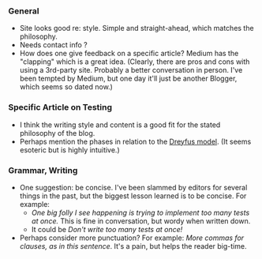 
### General

* Site looks good re: style. Simple and straight-ahead, which matches the philosophy.
* Needs contact info ?
* How does one give feedback on a specific article? Medium has the "clapping" which is a great idea. (Clearly, there are pros and cons with using a 3rd-party site. Probably a better conversation in person. I've been tempted by Medium, but one day it'll just be another Blogger, which seems so dated now.)  

### Specific Article on Testing

* I think the writing style and content is a good fit for the stated philosophy of the blog. 
* Perhaps mention the phases in relation to the [Dreyfus model](https://en.wikipedia.org/wiki/Dreyfus_model_of_skill_acquisition). (It seems esoteric but is highly intuitive.)

### Grammar, Writing

* One suggestion: be concise. I've been slammed by editors for several things in the past, but the biggest lesson learned is to be concise. For example: 
    * _One big folly I see happening is trying to implement too many tests at once._ This is fine in conversation, but wordy when written down. 
    * It could be _Don't write too many tests at once!_
* Perhaps consider more punctuation? For example: _More commas for clauses, as in this sentence_. It's a pain, but helps the reader big-time. 
